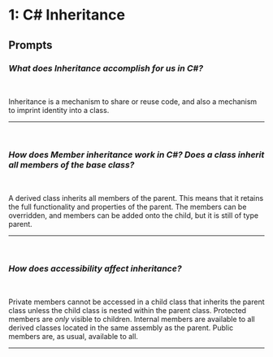 # 1: C# Inheritance

## Prompts

### *What does Inheritance accomplish for us in C#?*
<br/>

Inheritance is a mechanism to share or reuse code, and also a mechanism to imprint identity into a class.
<br/><hr/><br/>

### *How does Member inheritance work in C#? Does a class inherit all members of the base class?*
<br/>

A derived class inherits all members of the parent. This means that it retains the full functionality and properties of the parent. The members can be overridden, and members can be added onto the child, but it is still of type parent.
<br/><hr/><br/>

### *How does accessibility affect inheritance?*
<br/>

Private members cannot be accessed in a child class that inherits the parent class unless the child class is nested within the parent class.
Protected members are *only* visible to children.
Internal members are available to all derived classes located in the same assembly as the parent.
Public members are, as usual, available to all.
<br/><hr/><br/>